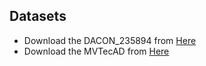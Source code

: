 ## Datasets
* Download the DACON_235894 from [Here](https://drive.google.com/file/d/1AWOO1awvSGHHKbydWJTmeZ0g5f5rV85I/view)
* Download the MVTecAD from [Here](https://www.mvtec.com/company/research/datasets/mvtec-ad)
